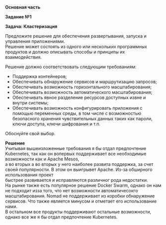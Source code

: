 **Основная часть**     
    
    
**Задание №1**     
   
**Задача: Кластеризация**    
   
Предложите решение для обеспечения развертывания, запуска и управления приложениями.    
Решение может состоять из одного или нескольких программных продуктов и должно описывать способы и принципы их взаимодействия.    

Решение должно соответствовать следующим требованиям:    
- Поддержка контейнеров;   
- Обеспечивать обнаружение сервисов и маршрутизацию запросов;   
- Обеспечивать возможность горизонтального масштабирования;   
- Обеспечивать возможность автоматического масштабирования;   
- Обеспечивать явное разделение ресурсов доступных извне и внутри системы;    
- Обеспечивать возможность конфигурировать приложения с помощью переменных среды, в том числе с возможностью безопасного хранения чувствительных данных таких как пароли, ключи доступа, ключи шифрования и т.п.    

Обоснуйте свой выбор.    
     
**Решение**   
Учитывая вышеизложенные требования я бы отдал предпочтение Kubernetes, так как он вопервых поддерживает все необходимые возможности как и Apache Mesos,    
а во вторых а во вторых у него наиболее развита поддержка, за счет своей популярности. В этом он выигрывет Apache. Из-за обширного использования проект     
быстрее развивается и исправляются различног рода недостатки.   
На рынке также есть популярное решение Docker Swarm, однако он нам не подходит изза того, что нет возможности автоматичесокго масштабирования. 
Nomad не поддерживает из коробки обнаружение сервисов. Что также является минусом и отметает его использование нами.  
В остальном все продукты поддерживают остальные возможности, однако все же я бы отдал предпочтение Kubernetes.


